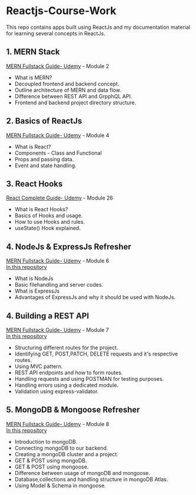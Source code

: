 # Reactjs-Course-Work

This repo contains apps built using ReactJs and my documentation material for learning several concepts in ReactJs.

## 1. MERN Stack 
[MERN Fullstack Guide- Udemy](https://www.udemy.com/course/react-nodejs-express-mongodb-the-mern-fullstack-guide/) - Module 2
 * What is MERN?
 * Decoupled frontend and backend concept.
 * Outline architecture of MERN and data flow.
 * Difference between REST API and GrpphQL API.
 * Frontend and backend project directory structure.

## 2. Basics of ReactJs
[MERN Fullstack Guide- Udemy](https://www.udemy.com/course/react-nodejs-express-mongodb-the-mern-fullstack-guide/) - Module 4
 * What is React?
 * Components - Class and Functional
 * Props and passing data.
 * Event and state handling.
 
 ## 3. React Hooks 
[React Complete Guide- Udemy](https://www.udemy.com/course/react-the-complete-guide-incl-redux/) - Module 26
 * What is React Hooks?
 * Basics of Hooks and usage.
 * How to use Hooks and rules.
 * useState() Hook explained.
 
  ## 4. NodeJs & ExpressJs Refresher
[MERN Fullstack Guide- Udemy](https://www.udemy.com/course/react-nodejs-express-mongodb-the-mern-fullstack-guide/) - Module 6 <br/>
[In this repository](https://github.com/barath83/Reactjs-Course-Work/tree/master/nodejs_codes)
 
 * What is NodeJs
 * Basic filehandling and server codes.
 * What is ExpressJs
 * Advantages of ExpressJs and why it should be used with NodeJs.
 
 ## 4. Building a REST API
[MERN Fullstack Guide- Udemy](https://www.udemy.com/course/react-nodejs-express-mongodb-the-mern-fullstack-guide/) - Module 7 <br/>
[In this repository](https://github.com/barath83/Reactjs-Course-Work/tree/master/mern_placesapp/backend)
 
 * Structuring different routes for the project.
 * Identifying GET, POST,PATCH, DELETE requests and it's respective routes.
 * Using MVC pattern.
 * REST API endpoints and how to form routes.
 * Handling requests and using POSTMAN for testing purposes.
 * Handling errors using a dedicated module.
 * Validation using express-validator.
 
 
 ## 5. MongoDB & Mongoose Refresher
[MERN Fullstack Guide- Udemy](https://www.udemy.com/course/react-nodejs-express-mongodb-the-mern-fullstack-guide/) - Module 8 <br/>
[In this repository](https://github.com/barath83/Reactjs-Course-Work/tree/master/basic_mongo)
 
 * Introduction to mongoDB.
 * Connecting mongoDB to our backend.
 * Creating a mongoDB cluster and a project.
 * GET & POST using mongoDB.
 * GET & POST using mongoose.
 * Difference between usage of mongoDB and mongoose.
 * Database,collections and handling structure in mongoDB Atlas.
 * Using Model & Schema in mongoose.
 
